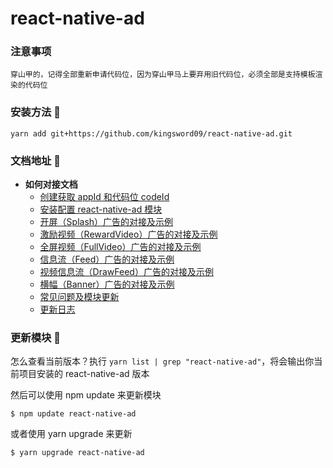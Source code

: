 # react-native-ad

### 注意事项

```
穿山甲的，记得全部重新申请代码位，因为穿山甲马上要弃用旧代码位，必须全部是支持模板渲染的代码位
```

### 安装方法 🔨

```
yarn add git+https://github.com/kingsword09/react-native-ad.git
```

### 文档地址 🍎

-   **如何对接文档**
    -   [创建获取 appId 和代码位 codeId](docs/readme.md#创建获取appid和代码位codeid)
    -   [安装配置 react-native-ad 模块](docs/readme.md#安装配置react-native-ad模块)
    -   [开屏（Splash）广告的对接及示例](docs/readme.md#开屏splash广告的对接及示例)
    -   [激励视频（RewardVideo）广告的对接及示例](docs/readme.md#激励视频rewardvideo广告的对接及示例)
    -   [全屏视频（FullVideo）广告的对接及示例](docs/readme.md#全屏视频fullVideo广告的对接及示例)
    -   [信息流（Feed）广告的对接及示例](docs/readme.md#信息流feed广告的对接及示例)
    -   [视频信息流（DrawFeed）广告的对接及示例](docs/readme.md#视频信息流drawfeed广告的对接及示例)
    -   [横幅（Banner）广告的对接及示例](docs/readme.md#横幅banner广告的对接及示例)
    -   [常见问题及模块更新](docs/readme.md#常见问题及模块更新)
    -   [更新日志](docs/readme.md#更新日志)

### 更新模块 🍗

怎么查看当前版本？执行 `yarn list | grep "react-native-ad"`，将会输出你当前项目安装的 react-native-ad 版本

然后可以使用 npm update 来更新模块

```
$ npm update react-native-ad
```

或者使用 yarn upgrade 来更新

```
$ yarn upgrade react-native-ad
```
